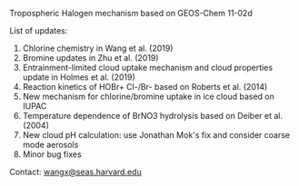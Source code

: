 Tropospheric Halogen mechanism based on GEOS-Chem 11-02d 

List of updates:
1. Chlorine chemistry in Wang et al. (2019)
2. Bromine updates in Zhu et al. (2019)
3. Entrainment-limited cloud uptake mechanism and cloud properties update in Holmes et al. (2019)
4. Reaction kinetics of HOBr+ Cl-/Br-  based on Roberts et al. (2014)
5. New mechanism for chlorine/bromine uptake in ice cloud based on IUPAC
6. Temperature dependence of BrNO3 hydrolysis based on Deiber et al.(2004)
7. New cloud pH calculation: use Jonathan Mok's fix and consider coarse mode aerosols 
8. Minor bug fixes

Contact: wangx@seas.harvard.edu

